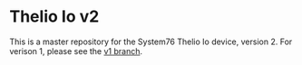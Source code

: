 # Thelio Io v2

This is a master repository for the System76 Thelio Io device, version 2. For
verison 1, please see the [v1 branch](https://github.com/system76/thelio-io/tree/v1).
